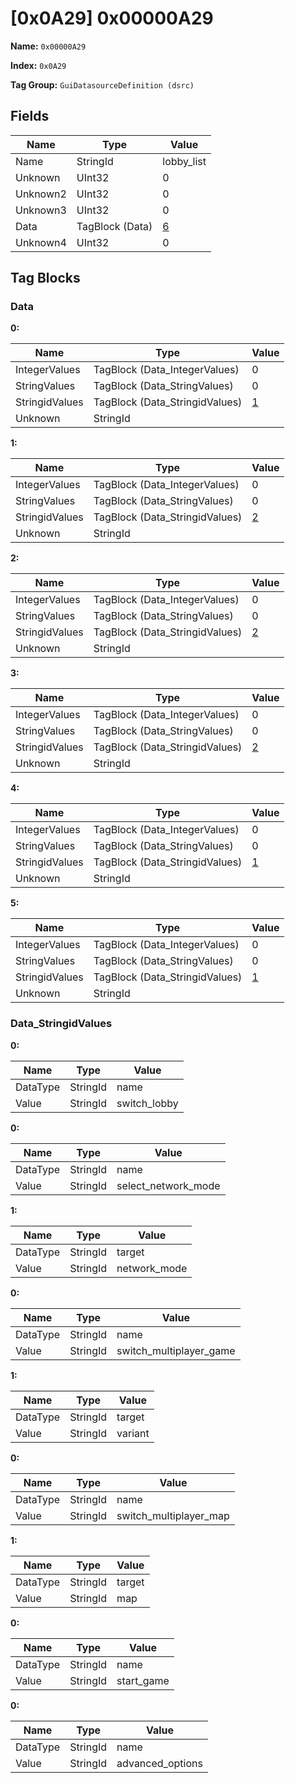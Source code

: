 # [0x0A29] 0x00000A29

**Name:** ```0x00000A29```

**Index:** ```0x0A29```

**Tag Group:** ```GuiDatasourceDefinition (dsrc)```

## Fields

Name	| Type	| Value
---	|---	|---	|
Name	|StringId	|lobby_list
Unknown	|UInt32	|0
Unknown2	|UInt32	|0
Unknown3	|UInt32	|0
Data	|TagBlock (Data)	|[6](#data)
Unknown4	|UInt32	|0


## Tag Blocks

### Data

**0:**

Name	| Type	| Value
---	|---	|---	|
IntegerValues	|TagBlock (Data_IntegerValues)	|0
StringValues	|TagBlock (Data_StringValues)	|0
StringidValues	|TagBlock (Data_StringidValues)	|[1](#data_stringidvalues)
Unknown	|StringId	|


**1:**

Name	| Type	| Value
---	|---	|---	|
IntegerValues	|TagBlock (Data_IntegerValues)	|0
StringValues	|TagBlock (Data_StringValues)	|0
StringidValues	|TagBlock (Data_StringidValues)	|[2](#data_stringidvalues)
Unknown	|StringId	|


**2:**

Name	| Type	| Value
---	|---	|---	|
IntegerValues	|TagBlock (Data_IntegerValues)	|0
StringValues	|TagBlock (Data_StringValues)	|0
StringidValues	|TagBlock (Data_StringidValues)	|[2](#data_stringidvalues)
Unknown	|StringId	|


**3:**

Name	| Type	| Value
---	|---	|---	|
IntegerValues	|TagBlock (Data_IntegerValues)	|0
StringValues	|TagBlock (Data_StringValues)	|0
StringidValues	|TagBlock (Data_StringidValues)	|[2](#data_stringidvalues)
Unknown	|StringId	|


**4:**

Name	| Type	| Value
---	|---	|---	|
IntegerValues	|TagBlock (Data_IntegerValues)	|0
StringValues	|TagBlock (Data_StringValues)	|0
StringidValues	|TagBlock (Data_StringidValues)	|[1](#data_stringidvalues)
Unknown	|StringId	|


**5:**

Name	| Type	| Value
---	|---	|---	|
IntegerValues	|TagBlock (Data_IntegerValues)	|0
StringValues	|TagBlock (Data_StringValues)	|0
StringidValues	|TagBlock (Data_StringidValues)	|[1](#data_stringidvalues)
Unknown	|StringId	|


### Data_StringidValues

**0:**

Name	| Type	| Value
---	|---	|---	|
DataType	|StringId	|name
Value	|StringId	|switch_lobby


**0:**

Name	| Type	| Value
---	|---	|---	|
DataType	|StringId	|name
Value	|StringId	|select_network_mode


**1:**

Name	| Type	| Value
---	|---	|---	|
DataType	|StringId	|target
Value	|StringId	|network_mode


**0:**

Name	| Type	| Value
---	|---	|---	|
DataType	|StringId	|name
Value	|StringId	|switch_multiplayer_game


**1:**

Name	| Type	| Value
---	|---	|---	|
DataType	|StringId	|target
Value	|StringId	|variant


**0:**

Name	| Type	| Value
---	|---	|---	|
DataType	|StringId	|name
Value	|StringId	|switch_multiplayer_map


**1:**

Name	| Type	| Value
---	|---	|---	|
DataType	|StringId	|target
Value	|StringId	|map


**0:**

Name	| Type	| Value
---	|---	|---	|
DataType	|StringId	|name
Value	|StringId	|start_game


**0:**

Name	| Type	| Value
---	|---	|---	|
DataType	|StringId	|name
Value	|StringId	|advanced_options


